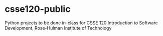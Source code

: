 # csse120-public
Python projects to be done in-class
for CSSE 120 Introduction to Software Development, Rose-Hulman Institute of Technology
